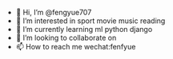 - 👋 Hi, I’m @fengyue707
- 👀 I’m interested in sport movie music reading
- 🌱 I’m currently learning ml python django
- 💞️ I’m looking to collaborate on 
- 📫 How to reach me wechat:fenfyue

<!---
fengyue707/fengyue707 is a ✨ special ✨ repository because its `README.md` (this file) appears on your GitHub profile.
You can click the Preview link to take a look at your changes.
--->
